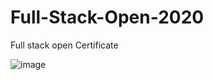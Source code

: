 # Full-Stack-Open-2020
Full stack open 
Certificate

![image](https://user-images.githubusercontent.com/52506599/223350720-0483837a-bd44-4b83-b6bf-477596aef027.png)
